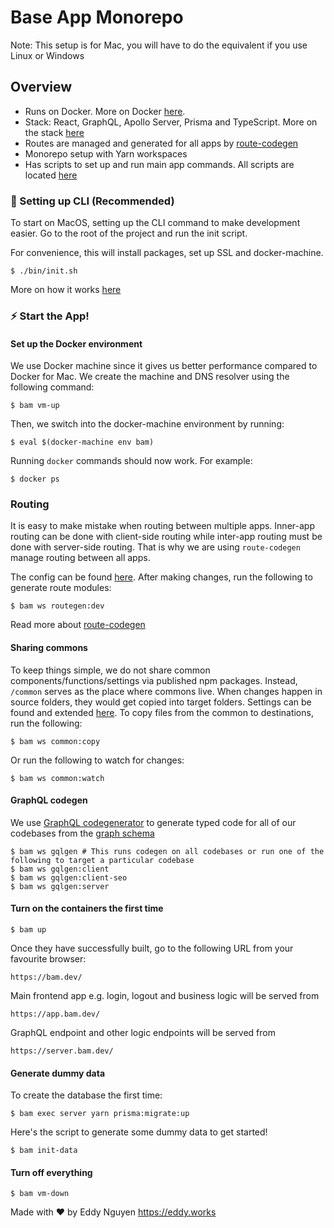 # Base App Monorepo

Note: This setup is for Mac, you will have to do the equivalent if you use Linux or Windows

## Overview

- Runs on Docker. More on Docker [here](./docs/DOCKER.md).
- Stack: React, GraphQL, Apollo Server, Prisma and TypeScript. More on the stack [here](./docs/STACK.md)
- Routes are managed and generated for all apps by [route-codegen](https://github.com/eddeee888/route-codegen)
- Monorepo setup with Yarn workspaces
- Has scripts to set up and run main app commands. All scripts are located [here](./bin/)

### 🌟 Setting up CLI (Recommended)

To start on MacOS, setting up the CLI command to make development easier. Go to the root of the project and run the init script.

For convenience, this will install packages, set up SSL and docker-machine.

```
$ ./bin/init.sh
```

More on how it works [here](./docs/INIT.md)

### ⚡️ Start the App!

#### Set up the Docker environment

We use Docker machine since it gives us better performance compared to Docker for Mac. We create the machine and DNS resolver using the following command:

```
$ bam vm-up
```

Then, we switch into the docker-machine environment by running:

```
$ eval $(docker-machine env bam)
```

Running `docker` commands should now work. For example:

```
$ docker ps
```

### Routing

It is easy to make mistake when routing between multiple apps. Inner-app routing can be done with client-side routing while inter-app routing must be done with server-side routing. That is why we are using `route-codegen` manage routing between all apps.

The config can be found [here](./route-manager/route-codegen.yml). After making changes, run the following to generate route modules:

```
$ bam ws routegen:dev
```

Read more about [route-codegen](https://github.com/eddeee888/route-codegen)

#### Sharing commons

To keep things simple, we do not share common components/functions/settings via published npm packages. Instead, `/common` serves as the place where commons live. When changes happen in source folders, they would get copied into target folders. Settings can be found and extended [here](./common/utils/config.js#L7-L17). To copy files from the common to destinations, run the following:

```
$ bam ws common:copy
```

Or run the following to watch for changes:

```
$ bam ws common:watch
```

#### GraphQL codegen

We use [GraphQL codegenerator](https://github.com/dotansimha/graphql-code-generator) to generate typed code for all of our codebases from the [graph schema](./services/server/src/app/graph/schemas/schema.graphql)

```
$ bam ws gqlgen # This runs codegen on all codebases or run one of the following to target a particular codebase
$ bam ws gqlgen:client
$ bam ws gqlgen:client-seo
$ bam ws gqlgen:server
```

#### Turn on the containers the first time

```
$ bam up
```

Once they have successfully built, go to the following URL from your favourite browser:

```
https://bam.dev/
```

Main frontend app e.g. login, logout and business logic will be served from

```
https://app.bam.dev/
```

GraphQL endpoint and other logic endpoints will be served from

```
https://server.bam.dev/
```

#### Generate dummy data

To create the database the first time:

```
$ bam exec server yarn prisma:migrate:up
```

Here's the script to generate some dummy data to get started!

```
$ bam init-data
```

#### Turn off everything

```
$ bam vm-down
```

Made with ♥ by Eddy Nguyen
https://eddy.works
